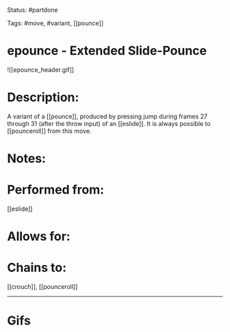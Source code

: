 Status: #partdone 

Tags: #move, #variant, [[pounce]]

# epounce - Extended Slide-Pounce
![[epounce_header.gif]]
# Description:
A variant of a [[pounce]], produced by pressing jump during frames 27 through 31 (after the throw input) of an [[eslide]]. It is always possible to [[pounceroll]] from this move.

# Notes:


# Performed from:
[[eslide]]

# Allows for:


# Chains to:
[[crouch]], [[pounceroll]]

___
# Gifs
